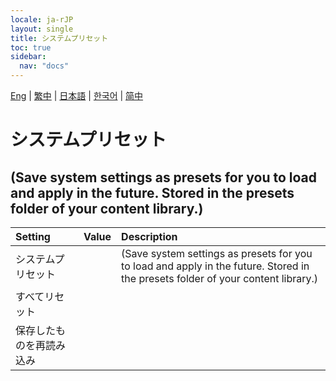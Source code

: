```yaml
---
locale: ja-rJP
layout: single
title: システムプリセット
toc: true
sidebar:
  nav: "docs"
---
```

[Eng](/dancexr/menu/2025.4/scene/system_presets.md) | [繁中](/tw/dancexr/menu/2025.4/scene/system_presets.md) | [日本語](/jp/dancexr/menu/2025.4/scene/system_presets.md) | [한국어](/kr/dancexr/menu/2025.4/scene/system_presets.md) | [简中](/zh/dancexr/menu/2025.4/scene/system_presets.md)
# システムプリセット
## (Save system settings as presets for you to load and apply in the future. Stored in the presets folder of your content library.)
| Setting | Value | Description |
| :--- | --- | :--- |
| システムプリセット || (Save system settings as presets for you to load and apply in the future. Stored in the presets folder of your content library.)
| すべてリセット || 
| 保存したものを再読み込み || 
